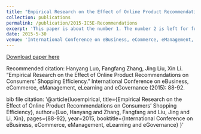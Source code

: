 ```yaml
---
title: "Empirical Research on the Effect of Online Product Recommendations on Consumers’ Shopping Efficiency"
collection: publications
permalink: /publication/2015-IC5E-Recommendations
excerpt: 'This paper is about the number 1. The number 2 is left for future work.'
date: 2015-5-30
venue: 'International Conference on eBusiness, eCommerce, eManagement, eLearning and eGovernance'
---
```


[Download paper here](http://fangfang-zhang.github.io/files/1-2015-IC5E-Recommendations.pdf)

Recommended citation: Hanyang Luo, Fangfang Zhang, Jing Liu, Xin Li. “Empirical Research on the Effect of
Online Product Recommendations on Consumers’ Shopping Efficiency.” International Conference on
eBusiness, eCommerce, eManagement, eLearning and eGovernance (2015): 88-92.

bib file
citation: '@article{luoempirical,
  title={Empirical Research on the Effect of Online Product Recommendations on Consumers’ Shopping Efficiency},
  author={Luo, Hanyang and Zhang, Fangfang and Liu, Jing and Li, Xin},
  pages={88-92},
  year=2015,
  booktitle={International Conference on
eBusiness, eCommerce, eManagement, eLearning and eGovernance}
}'

